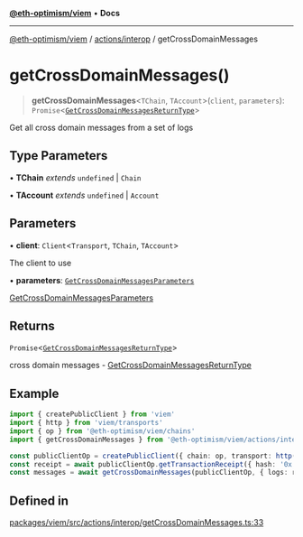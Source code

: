 [**@eth-optimism/viem**](../../../README.md) • **Docs**

***

[@eth-optimism/viem](../../../README.md) / [actions/interop](../README.md) / getCrossDomainMessages

# getCrossDomainMessages()

> **getCrossDomainMessages**\<`TChain`, `TAccount`\>(`client`, `parameters`): `Promise`\<[`GetCrossDomainMessagesReturnType`](../type-aliases/GetCrossDomainMessagesReturnType.md)\>

Get all cross domain messages from a set of logs

## Type Parameters

• **TChain** *extends* `undefined` \| `Chain`

• **TAccount** *extends* `undefined` \| `Account`

## Parameters

• **client**: `Client`\<`Transport`, `TChain`, `TAccount`\>

The client to use

• **parameters**: [`GetCrossDomainMessagesParameters`](../type-aliases/GetCrossDomainMessagesParameters.md)

[GetCrossDomainMessagesParameters](../type-aliases/GetCrossDomainMessagesParameters.md)

## Returns

`Promise`\<[`GetCrossDomainMessagesReturnType`](../type-aliases/GetCrossDomainMessagesReturnType.md)\>

cross domain messages - [GetCrossDomainMessagesReturnType](../type-aliases/GetCrossDomainMessagesReturnType.md)

## Example

```ts
import { createPublicClient } from 'viem'
import { http } from 'viem/transports'
import { op } from '@eth-optimism/viem/chains'
import { getCrossDomainMessages } from '@eth-optimism/viem/actions/interop'

const publicClientOp = createPublicClient({ chain: op, transport: http() })
const receipt = await publicClientOp.getTransactionReceipt({ hash: '0x...' })
const messages = await getCrossDomainMessages(publicClientOp, { logs: receipt.logs })
```

## Defined in

[packages/viem/src/actions/interop/getCrossDomainMessages.ts:33](https://github.com/ethereum-optimism/ecosystem/blob/8c0ceae82d8e909c0d00b4601d7c7276090774cc/packages/viem/src/actions/interop/getCrossDomainMessages.ts#L33)
